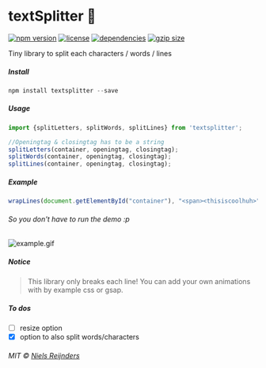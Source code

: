 # textSplitter  📖

[![npm version](https://img.shields.io/npm/v/textsplitter.svg?style=for-the-badge&colorB=%23000)](https://www.npmjs.com/package/textsplitter)
[![license](https://img.shields.io/npm/l/textsplitter.svg?style=for-the-badge&colorB=%23000)](https://github.com/nielsreijnders/textsplitter/blob/master/LICENSE)
[![dependencies](https://img.shields.io/badge/dependencies-none-ff69b4.svg?style=for-the-badge&colorB=%23000)](https://github.com)
[![gzip size](https://img.shields.io/bundlephobia/minzip/textsplitter.svg?colorB=black&style=for-the-badge)](https://unpkg.com/textsplitter)

Tiny library to split each characters / words / lines 

##### Install

```js
npm install textsplitter --save
```

##### Usage

```js
import {splitLetters, splitWords, splitLines} from 'textsplitter';

//Openingtag & closingtag has to be a string
splitLetters(container, openingtag, closingtag);
splitWords(container, openingtag, closingtag);
splitLines(container, openingtag, closingtag);
```

##### Example

```js
wrapLines(document.getElementById("container"), "<span><thisiscoolhuh>", "</thisiscoolhuh></span>");
```
###### So you don't have to run the demo :p

![example.gif](https://media.giphy.com/media/jxchZz0EDhQ7QmYEwD/giphy.gif)

##### Notice

> This library only breaks each line! You can add your own animations with by example css or gsap.

##### To dos

- [ ] resize option
- [x] option to also split words/characters

###### MIT © <a href="#?????portfolio_coming_soon">Niels Reijnders</a>
